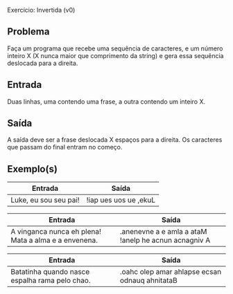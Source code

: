 Exercício: Invertida (v0)


Problema
--------

Faça um programa que recebe uma sequência de caracteres, e um número inteiro X (X nunca maior que comprimento da string) e gera essa sequência deslocada para a direita.

Entrada
-------

Duas linhas, uma contendo uma frase, a outra contendo um inteiro X.


Saída
-----

A saída deve ser a frase deslocada X espaços para a direita. Os caracteres que passam do final entram no começo.


Exemplo(s)
----------

| Entrada | Saída |
|---------|-------|
| Luke, eu sou seu pai! | !iap ues uos ue ,ekuL     |

| Entrada | Saída |
|---------|-------|
| A vinganca nunca eh plena! Mata a alma e a envenena.       | .anenevne a e amla a ataM !anelp he acnun acnagniv A    |

| Entrada | Saída |
|---------|-------|
| Batatinha quando nasce espalha rama pelo chao.       | .oahc olep amar ahlapse ecsan odnauq ahnitataB     |
